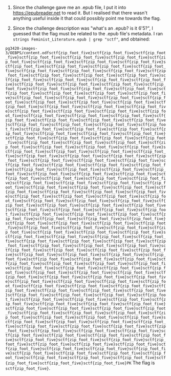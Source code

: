 1. Since the challenge gave me an .epub file, I put it into https://epubreader.net to read it. But I realised that there wasn't anything useful inside it that could possibly point me towards the flag.

2. Since the challenge description was "what's an .epub? is it 6'5?", I guessed that the flag must be related to the .epub file's metadata. 
I ran `strings Feminist_Literature.epub | grep "sctf"`, and obtained:

`pg3420-images-3/OEBPS/content.odfsctf{zip_foot_five}sctf{zip_foot_five}sctf{zip_foot_five}sctf{zip_foot_five}sctf{zip_foot_five}sctf{zip_foot_five}sctf{zip_foot_five}sctf{zip_foot_five}sctf{zip_foot_five}sctf{zip_foot_five}sctf{zip_foot_five}sctf{zip_foot_five}sctf{zip_foot_five}sctf{zip_foot_five}sctf{zip_foot_five}sctf{zip_foot_five}sctf{zip_foot_five}sctf{zip_foot_five}sctf{zip_foot_five}sctf{zip_foot_five}sctf{zip_foot_five}sctf{zip_foot_five}sctf{zip_foot_five}sctf{zip_foot_five}sctf{zip_foot_five}sctf{zip_foot_five}sctf{zip_foot_five}sctf{zip_foot_five}sctf{zip_foot_five}sctf{zip_foot_five}sctf{zip_foot_five}sctf{zip_foot_five}sctf{zip_foot_five}sctf{zip_foot_five}sctf{zip_foot_five}sctf{zip_foot_five}sctf{zip_foot_five}sctf{zip_foot_five}sctf{zip_foot_five}sctf{zip_foot_five}sctf{zip_foot_five}sctf{zip_foot_five}sctf{zip_foot_five}sctf{zip_foot_five}sctf{zip_foot_five}sctf{zip_foot_five}sctf{zip_foot_five}sctf{zip_foot_five}sctf{zip_foot_five}sctf{zip_foot_five}sctf{zip_foot_five}sctf{zip_foot_five}sctf{zip_foot_five}sctf{zip_foot_five}sctf{zip_foot_five}sctf{zip_foot_five}sctf{zip_foot_five}sctf{zip_foot_five}sctf{zip_foot_five}sctf{zip_foot_five}sctf{zip_foot_five}sctf{zip_foot_five}sctf{zip_foot_five}sctf{zip_foot_five}sctf{zip_foot_five}sctf{zip_foot_five}sctf{zip_foot_five}sctf{zip_foot_five}sctf{zip_foot_five}sctf{zip_foot_five}sctf{zip_foot_five}sctf{zip_foot_five}sctf{zip_foot_five}sctf{zip_foot_five}sctf{zip_foot_five}sctf{zip_foot_five}sctf{zip_foot_five}sctf{zip_foot_five}sctf{zip_foot_five}sctf{zip_foot_five}sctf{zip_foot_five}sctf{zip_foot_five}sctf{zip_foot_five}sctf{zip_foot_five}sctf{zip_foot_five}sctf{zip_foot_five}sctf{zip_foot_five}sctf{zip_foot_five}sctf{zip_foot_five}sctf{zip_foot_five}sctf{zip_foot_five}sctf{zip_foot_five}sctf{zip_foot_five}sctf{zip_foot_five}sctf{zip_foot_five}sctf{zip_foot_five}sctf{zip_foot_five}sctf{zip_foot_five}sctf{zip_foot_five}sctf{zip_foot_five}sctf{zip_foot_five}sctf{zip_foot_five}sctf{zip_foot_five}sctf{zip_foot_five}sctf{zip_foot_five}sctf{zip_foot_five}sctf{zip_foot_five}sctf{zip_foot_five}sctf{zip_foot_five}sctf{zip_foot_five}sctf{zip_foot_five}sctf{zip_foot_five}sctf{zip_foot_five}sctf{zip_foot_five}sctf{zip_foot_five}sctf{zip_foot_five}sctf{zip_foot_five}sctf{zip_foot_five}sctf{zip_foot_five}sctf{zip_foot_five}sctf{zip_foot_five}sctf{zip_foot_five}sctf{zip_foot_five}sctf{zip_foot_five}sctf{zip_foot_five}sctf{zip_foot_five}sctf{zip_foot_five}sctf{zip_foot_five}sctf{zip_foot_five}sctf{zip_foot_five}sctf{zip_foot_five}sctf{zip_foot_five}sctf{zip_foot_five}sctf{zip_foot_five}sctf{zip_foot_five}sctf{zip_foot_five}sctf{zip_foot_five}sctf{zip_foot_five}sctf{zip_foot_five}sctf{zip_foot_five}sctf{zip_foot_five}sctf{zip_foot_five}sctf{zip_foot_five}sctf{zip_foot_five}sctf{zip_foot_five}sctf{zip_foot_five}sctf{zip_foot_five}sctf{zip_foot_five}sctf{zip_foot_five}sctf{zip_foot_five}sctf{zip_foot_five}sctf{zip_foot_five}sctf{zip_foot_five}sctf{zip_foot_five}sctf{zip_foot_five}sctf{zip_foot_five}sctf{zip_foot_five}sctf{zip_foot_five}sctf{zip_foot_five}sctf{zip_foot_five}sctf{zip_foot_five}sctf{zip_foot_five}sctf{zip_foot_five}sctf{zip_foot_five}sctf{zip_foot_five}sctf{zip_foot_five}sctf{zip_foot_five}sctf{zip_foot_five}sctf{zip_foot_five}sctf{zip_foot_five}sctf{zip_foot_five}sctf{zip_foot_five}sctf{zip_foot_five}sctf{zip_foot_five}sctf{zip_foot_five}sctf{zip_foot_five}sctf{zip_foot_five}sctf{zip_foot_five}sctf{zip_foot_five}sctf{zip_foot_five}sctf{zip_foot_five}sctf{zip_foot_five}sctf{zip_foot_five}sctf{zip_foot_five}sctf{zip_foot_five}sctf{zip_foot_five}sctf{zip_foot_five}sctf{zip_foot_five}sctf{zip_foot_five}sctf{zip_foot_five}sctf{zip_foot_five}sctf{zip_foot_five}sctf{zip_foot_five}sctf{zip_foot_five}sctf{zip_foot_five}sctf{zip_foot_five}sctf{zip_foot_five}sctf{zip_foot_five}sctf{zip_foot_five}sctf{zip_foot_five}sctf{zip_foot_five}sctf{zip_foot_five}sctf{zip_foot_five}sctf{zip_foot_five}sctf{zip_foot_five}sctf{zip_foot_five}sctf{zip_foot_five}sctf{zip_foot_five}sctf{zip_foot_five}sctf{zip_foot_five}sctf{zip_foot_five}sctf{zip_foot_five}sctf{zip_foot_five}sctf{zip_foot_five}sctf{zip_foot_five}sctf{zip_foot_five}sctf{zip_foot_five}sctf{zip_foot_five}sctf{zip_foot_five}sctf{zip_foot_five}sctf{zip_foot_five}sctf{zip_foot_five}sctf{zip_foot_five}sctf{zip_foot_five}sctf{zip_foot_five}sctf{zip_foot_five}sctf{zip_foot_five}sctf{zip_foot_five}sctf{zip_foot_five}sctf{zip_foot_five}sctf{zip_foot_five}sctf{zip_foot_five}sctf{zip_foot_five}sctf{zip_foot_five}sctf{zip_foot_five}sctf{zip_foot_five}sctf{zip_foot_five}sctf{zip_foot_five}sctf{zip_foot_five}sctf{zip_foot_five}sctf{zip_foot_five}sctf{zip_foot_five}sctf{zip_foot_five}sctf{zip_foot_five}sctf{zip_foot_five}sctf{zip_foot_five}sctf{zip_foot_five}sctf{zip_foot_five}sctf{zip_foot_five}sctf{zip_foot_five}sctf{zip_foot_five}sctf{zip_foot_five}sctf{zip_foot_five}sctf{zip_foot_five}sctf{zip_foot_five}sctf{zip_foot_five}PK`
The flag is `sctf{zip_foot_five}`.
